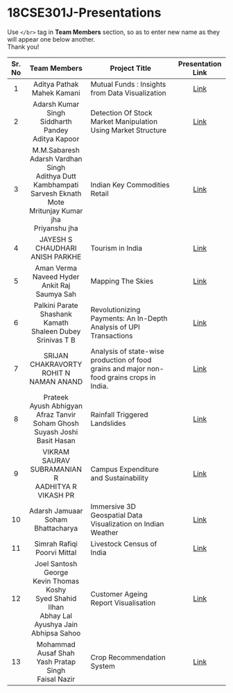 # 18CSE301J-Presentations

Use `</br>` tag in **Team Members** section, so as to enter new name as they will appear one below another.
</br>Thank you!

| Sr. No | Team Members | Project Title | Presentation Link |
|:------:|:------------:|---------------|:-------------------:|
|    1   | Aditya Pathak </br> Mahek Kamani | Mutual Funds : Insights from Data Visualization | [Link](https://docs.google.com/presentation/d/16Vae2A5_kd2wb8iV-lxYkIP3cngMsr2IL6KqZNjCZNs/edit?usp=sharing) |
|    2   | Adarsh Kumar Singh </br> Siddharth Pandey </br> Aditya Kapoor | Detection Of Stock Market Manipulation Using Market Structure | [Link](https://www.canva.com/design/DAFdeLZutCc/LSwCGZGFuNqjfTzdX8751A/view?utm_content=DAFdeLZutCc&utm_campaign=designshare&utm_medium=link2&utm_source=sharebutton)   |
|    3   | M.M.Sabaresh </br>  Adarsh Vardhan Singh </br>  Adithya Dutt Kambhampati </br> Sarvesh Eknath Mote </br> Mritunjay Kumar jha </br> Priyanshu jha  | Indian Key Commodities Retail | [Link](https://docs.google.com/presentation/d/1yBEqpC5P16UUARN-U-xrGpXMWH0hpxc-/edit?usp=sharing&ouid=117602231671529784166&rtpof=true&sd=true)   |
|    4   | JAYESH S CHAUDHARI </br> ANISH PARKHE |      Tourism in India         | [Link](https://docs.google.com/presentation/d/12cnUy9inS7zWsEtCQg8uhtkrg_slWaQw0OkmtDY-43U/edit?usp=sharing)   |
|    5   | Aman Verma </br> Naveed Hyder </br> Ankit Raj </br> Saumya Sah | Mapping The Skies  | [Link](https://www.canva.com/design/DAFeOT44q8s/8toaWVT3xiRW3vNOTK7ciQ/edit?utm_content=DAFeOT44q8s&utm_campaign=designshare&utm_medium=link2&utm_source=sharebutton)   |
|    6   | Palkini Parate </br> Shashank Kamath </br> Shaleen Dubey </br> Srinivas T B |    Revolutionizing Payments: An In-Depth Analysis of UPI Transactions           | [Link](https://www.canva.com/design/DAFeORP3Y64/GWqx4FBBawPthI_HC0fTLw/edit?utm_content=DAFeORP3Y64&utm_campaign=designshare&utm_medium=link2&utm_source=sharebutton)   |
|    7   | SRIJAN CHAKRAVORTY </br> ROHIT N </br> NAMAN ANAND |  Analysis of state-wise production of food grains and major non-food grains crops in India. | [Link](https://docs.google.com/presentation/d/1-Vfr5t_cM3XmgBTLTXRptGxdr_hxovTR/edit?usp=sharing&ouid=111489925083220166017&rtpof=true&sd=true)   |
|    8   | Prateek </br> Ayush Abhigyan </br> Afraz Tanvir </br> Soham Ghosh </br> Suyash Joshi </br> Basit Hasan | Rainfall Triggered Landslides | [Link](https://www.canva.com/design/DAFeT1wA_7A/gNZdCZlUlakFzr17V58i1g/view?utm_content=DAFeT1wA_7A&utm_campaign=designshare&utm_medium=link2&utm_source=sharebutton)   |
|    9   | VIKRAM SAURAV <br/> SUBRAMANIAN R <br/> AADHITYA R <br/> VIKASH PR  | Campus Expenditure and Sustainability | [Link](https://www.canva.com/design/DAFeUE8f4VM/M8MMGep0trDwPb7Cwx0woA/view)   |
|    10   | Adarsh Jamuaar </br> Soham Bhattacharya | Immersive 3D Geospatial Data Visualization on Indian Weather | [Link](https://docs.google.com/presentation/d/12tb98x1ZLBHIvXWnUY8vB5fkGqXM3m1TR443e0lqq2M/edit?usp=sharing)   |
|    11  | Simrah Rafiqi </br> Poorvi Mittal | Livestock Census of India | [Link](https://docs.google.com/presentation/d/1J6GfZG2px2I3GWfH9XOg642g5O9mdOl0doY4uYPruz4/edit?usp=sharing)   |
|    12  | Joel Santosh George </br> Kevin Thomas Koshy </br> Syed Shahid Ilhan </br> Abhay Lal </br> Ayushya Jain </br> Abhipsa Sahoo  | Customer Ageing Report Visualisation | [Link](https://docs.google.com/presentation/d/153VRVpIA86cModdAd5EnAxo1aYpaupLZuhqJ66Q2IFs/edit?usp=sharing)   |
|    13  | Mohammad Ausaf Shah </br> Yash Pratap Singh </br> Faisal Nazir | Crop Recommendation System | [Link](https://docs.google.com/presentation/d/1rh33apsQu-bjUwbK7alRU1GLwgdbrWqzAtqPHVIIito/edit?usp=sharing)   |